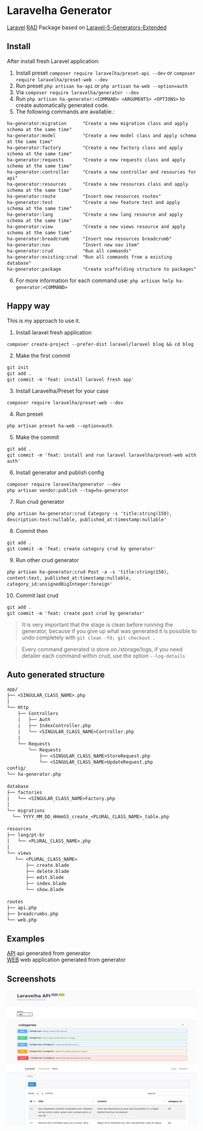 # Laravelha Generator
[Laravel](https://laravel.com/) [RAD](https://pt.wikipedia.org/wiki/Desenvolvimento_r%C3%A1pido_de_aplica%C3%A7%C3%B5es) Package  based on [Laravel-5-Generators-Extended](https://github.com/laracasts/Laravel-5-Generators-Extended) 

## Install
After install fresh Laravel application:

1. Install preset `composer require laravelha/preset-api --dev` or `composer require laravelha/preset-web --dev` 
2. Run preset `php artisan ha-api` or `php artisan ha-web --option=auth`
3. Via `composer require laravelha/generator --dev`
4. Run `php artisan ha-generator:<COMMAND> <ARGUMENTS> <OPTIONS>` to create automatically generated code.
5. The following commands are available.:
```shell script
ha-generator:migration      "Create a new migration class and apply schema at the same time"
ha-generator:model          "Create a new model class and apply schema at the same time"
ha-generator:factory        "Create a new factory class and apply schema at the same time"
ha-generator:requests       "Create a new requests class and apply schema at the same time"
ha-generator:controller     "Create a new controller and resources for api"
ha-generator:resources      "Create a new resources class and apply schema at the same time"
ha-generator:route          "Insert new resources routes"
ha-generator:test           "Create a new feature test and apply schema at the same time"
ha-generator:lang           "Create a new lang resource and apply schema at the same time"
ha-generator:view           "Create a new views resource and apply schema at the same time"
ha-generator:breadcrumb     "Insert new resources breadcrumb"
ha-generator:nav            "Insert new nav item"
ha-generator:crud           "Run all commands"
ha-generator:existing:crud  "Run all commands from a existing database"
ha-generator:package        "Create scaffolding structure to packages"
```
6. For more information for each command use:
`php artisan help ha-generator:<COMMAND>`

## Happy way
This is my approach to use it.

1. Install laravel fresh application
```shell script
composer create-project --prefer-dist laravel/laravel blog && cd blog
```

2. Make the first commit
```shell script
git init
git add .
git commit -m 'feat: install laravel fresh app'
```

3. Install Laravelha/Preset for your case
```shell script
composer require laravelha/preset-web --dev
```

4. Run preset
```shell script
php artisan preset ha-web --option=auth
```

5. Make the commit
```shell script
git add .
git commit -m 'feat: install and run laravel laravelha/preset-web with auth'
```

6. Install generator and publish config
```shell script
composer require laravelha/generator --dev
php artisan vendor:publish --tag=ha-generator
```

7. Run crud generator
```shell script
php artisan ha-generator:crud Category -s 'title:string(150), description:text:nullable, published_at:timestamp:nullable'
```

8. Commit then
```shell script
git add .
git commit -m 'feat: create category crud by generator'
```

9. Run other crud generator
```shell script
php artisan ha-generator:crud Post -a -s 'title:string(150), content:text, published_at:timestamp:nullable, category_id:unsignedBigInteger:foreign'
```

10. Commit last crud
```shell script
git add .
git commit -m 'feat: create post crud by generator'
```

> It is very important that the stage is clean before running the generator, because if you give up what was generated it is possible to undo completely with `git clean -fd; git checkout .`


> Every command generated is store on /storage/logs, if you need detailer each command within crud, use the option `--log-details`


## Auto generated structure
  
```
app/
├── <SINGULAR_CLASS_NAME>.php
│
└── Http
    ├── Controllers
    |   ├── Auth
    |   ├── IndexController.php
    |   └── <SINGULAR_CLASS_NAME>Controller.php
    |
    └── Requests
        └── Requests
            ├── <SINGULAR_CLASS_NAME>StoreRequest.php
            └── <SINGULAR_CLASS_NAME>UpdateRequest.php
config/
└── ha-generator.php

database
├── factories
|   └── <SINGULAR_CLASS_NAME>Factory.php
|
└── migrations
  └── YYYY_MM_DD_HHmmSS_create_<PLURAL_CLASS_NAME>_table.php

resources
├── lang/pt-br
|   └── <PLURAL_CLASS_NAME>.php
|
└── views
   └── <PLURAL_CLASS_NAME>
       ├── create.blade
       ├── delete.blade
       ├── edit.blade
       ├── index.blade
       └── show.blade
  
routes
├── api.php
├── breadcrumbs.php
└── web.php

```

## Examples
[API](https://github.com/laravelha/poc-api) api generated from generator   
[WEB](https://github.com/laravelha/poc-api) web application generated from generator

## Screenshots
![API](/.github/images/api.jpeg)
![WEB](/.github/images/web.jpeg)



